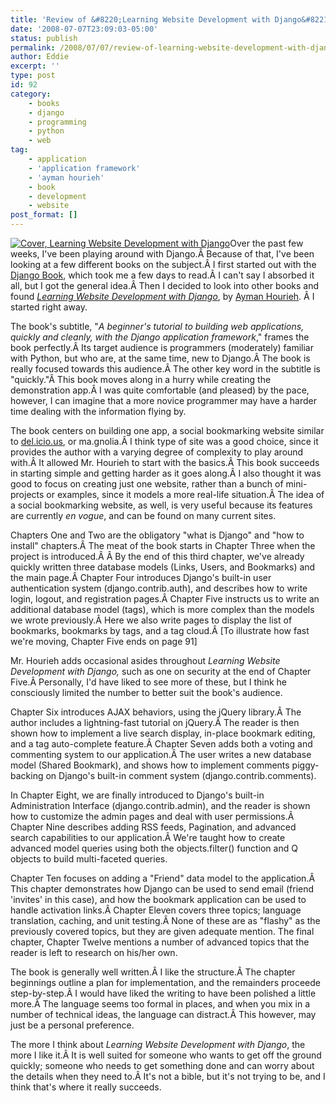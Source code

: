 ```yaml
---
title: 'Review of &#8220;Learning Website Development with Django&#8221;'
date: '2008-07-07T23:09:03-05:00'
status: publish
permalink: /2008/07/07/review-of-learning-website-development-with-django
author: Eddie
excerpt: ''
type: post
id: 92
category:
    - books
    - django
    - programming
    - python
    - web
tag:
    - application
    - 'application framework'
    - 'ayman hourieh'
    - book
    - development
    - website
post_format: []
---
```

[![Cover, Learning Website Development with Django](../../../../uploads/2008/07/learningwebsitedjango.jpg "Cover, Learning Website Development with Django")](http://www.packtpub.com/django-website-development-tutorial/book)Over the past few weeks, I've been playing around with Django.Â Because of that, I've been looking at a few different books on the subject.Â I first started out with the [Django Book](http://www.djangobook.com/en/1.0/), which took me a few days to read.Â I can't say I absorbed it all, but I got the general idea.Â Then I decided to look into other books and found [*Learning Website Development with Django*](http://www.packtpub.com/django-website-development-tutorial/book), by [Ayman Hourieh](http://aymanh.com/). Â I started right away.

The book's subtitle, "*A beginner's tutorial to building web applications, quickly and cleanly, with the Django application framework*," frames the book perfectly.Â Its target audience is programmers (moderately) familiar with Python, but who are, at the same time, new to Django.Â The book is really focused towards this audience.Â The other key word in the subtitle is "quickly."Â This book moves along in a hurry while creating the demonstration app.Â I was quite comfortable (and pleased) by the pace, however, I can imagine that a more novice programmer may have a harder time dealing with the information flying by.

The book centers on building one app, a social bookmarking website similar to [del.icio.us](http://del.icio.us/), or ma.gnolia.Â I think type of site was a good choice, since it provides the author with a varying degree of complexity to play around with.Â It allowed Mr. Hourieh to start with the basics.Â This book succeeds in starting simple and getting harder as it goes along.Â I also thought it was good to focus on creating just one website, rather than a bunch of mini-projects or examples, since it models a more real-life situation.Â The idea of a social bookmarking website, as well, is very useful because its features are currently *en vogue*, and can be found on many current sites.

Chapters One and Two are the obligatory "what is Django" and "how to install" chapters.Â The meat of the book starts in Chapter Three when the project is introduced.Â Â By the end of this third chapter, we've already quickly written three database models (Links, Users, and Bookmarks) and the main page.Â Chapter Four introduces Django's built-in user authentication system (django.contrib.auth), and describes how to write login, logout, and registration pages.Â Chapter Five instructs us to write an additional database model (tags), which is more complex than the models we wrote previously.Â Here we also write pages to display the list of bookmarks, bookmarks by tags, and a tag cloud.Â \[To illustrate how fast we're moving, Chapter Five ends on page 91\]

Mr. Hourieh adds occasional asides throughout *Learning Website Development with Django,* such as one on security at the end of Chapter Five.Â Personally, I'd have liked to see more of these, but I think he consciously limited the number to better suit the book's audience.

Chapter Six introduces <city><place>AJAX</place></city> behaviors, using the jQuery library.Â The author includes a lightning-fast tutorial on jQuery.Â The reader is then shown how to implement a live search display, in-place bookmark editing, and a tag auto-complete feature.Â Chapter Seven adds both a voting and commenting system to our application.Â The user writes a new database model (Shared Bookmark), and shows how to implement comments piggy-backing on Django's built-in comment system (django.contrib.comments).

In Chapter Eight, we are finally introduced to Django's built-in Administration Interface (django.contrib.admin), and the reader is shown how to customize the admin pages and deal with user permissions.Â Chapter Nine describes adding RSS feeds, Pagination, and advanced search capabilities to our application.Â We're taught how to create advanced model queries using both the objects.filter() function and Q objects to build multi-faceted queries.

Chapter Ten focuses on adding a "Friend" data model to the application.Â This chapter demonstrates how Django can be used to send email (friend 'invites' in this case), and how the bookmark application can be used to handle activation links.Â Chapter Eleven covers three topics; language translation, caching, and unit testing.Â None of these are as "flashy" as the previously covered topics, but they are given adequate mention. The final chapter, Chapter Twelve mentions a number of advanced topics that the reader is left to research on his/her own.

The book is generally well written.Â I like the structure.Â The chapter beginnings outline a plan for implementation, and the remainders proceede step-by-step.Â I would have liked the writing to have been polished a little more.Â The language seems too formal in places, and when you mix in a number of technical ideas, the language can distract.Â This however, may just be a personal preference.

The more I think about *Learning Website Development with Django*, the more I like it.Â It is well suited for someone who wants to get off the ground quickly; someone who needs to get something done and can worry about the details when they need to.Â It's not a bible, but it's not trying to be, and I think that's where it really succeeds.